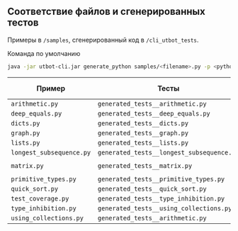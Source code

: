 ## Соответствие файлов и сгенерированных тестов

Примеры в `/samples`, сгенерированный код в `/cli_utbot_tests`.

Команда по умолчанию
```bash
java -jar utbot-cli.jar generate_python samples/<filename>.py -p <python_path> -o cli_utbot_tests/<output_file>.py -s samples/ ----timeout-for-run 500 --timeout 10000 --visit-only-specified-source
```

| Пример                   | Тесты                                     | Дополнительные аргументы                  |
|--------------------------|-------------------------------------------|-------------------------------------------|
| `arithmetic.py`          | `generated_tests__arithmetic.py`          |                                           |
| `deep_equals.py`         | `generated_tests__deep_equals.py`         |                                           |
| `dicts.py`               | `generated_tests__dicts.py`               | `-c Dictionary -m translate`              |
| `graph.py`               | `generated_tests__graph.py`               |                                           |
| `lists.py`               | `generated_tests__lists.py`               |                                           |
| `longest_subsequence.py` | `generated_tests__longest_subsequence.py` |                                           |
| `matrix.py`              | `generated_tests__matrix.py`              | `-c Matrix -m __add__,__mul__,__matmul__` |
| `primitive_types.py`     | `generated_tests__primitive_types.py`     |                                           |
| `quick_sort.py`          | `generated_tests__quick_sort.py`          |                                           |
| `test_coverage.py`       | `generated_tests__type_inhibition.py`     |                                           |
| `type_inhibition.py`     | `generated_tests__using_collections.py`   |                                           |
| `using_collections.py`   | `generated_tests__arithmetic.py`          |                                           |
